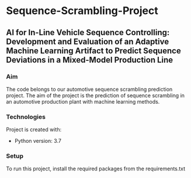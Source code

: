 # Sequence-Scrambling-Project

## AI for In-Line Vehicle Sequence Controlling: Development and Evaluation of an Adaptive Machine Learning Artifact to Predict Sequence Deviations in a Mixed-Model Production Line

### Aim
The code belongs to our automotive sequence scrambling prediction project. The aim of the project is the prediction of sequence scrambling in an automotive production plant with machine learning methods.

### Technologies
Project is created with:
* Python version: 3.7 

### Setup
To run this project, install the required packages from the requirements.txt
